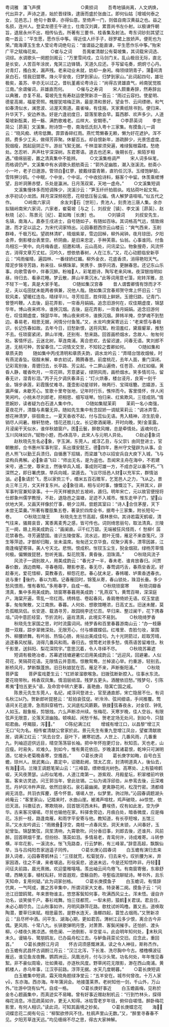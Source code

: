 粤词雅　潘飞声撰
　　
　　
　　
　　○黄损词
　　吾粤地镇尚离，人文炳焕，代出异才。声诗之道，始於晋绿珠，逮唐而盛於张曲江。即何仙姑［增城何泰之女，见邑志。］绝句十数章，亦得仙意。至倚声一门，则倡自南汉黄益之也。益之名损，连州人。登梁龙德壬午进士，仕南汉刘龚，累晋尚书左仆射。以极谏忤朝旨，退居永州不出，相传仙去。所著有三要书、桂香集及射法。粤东词钞刻其望江南一首云：“平生愿，愿作乐中筝。得近佳人纤手子，砑罗裙上放娇声。便死也为荣。”南海谭玉生舍人莹论粤词绝句云：“谁谓益之能直谏，平生愿作乐中筝。”殆宋广平之赋梅花矣。
　　○崔与之词
　　吾禺崔清献公有菊坡集，其词载宋词选、词综。水调歌头一阕题剑阁云：“万里雪间戍，立马剑门关。乱山极目无际，直北是长安。人苦百年涂炭，鬼哭三边锋镝，天道久应还。手写留屯奏，炯炯寸心丹。对青灯，搔白发，漏声残。老来动业未就，妨却一身闲。梅领绿阴青子，蒲间清泉白石，怪我旧盟寒。烽火平安夜，归梦到家山，归梦到家山。”此词起四句，雄壮极矣，虽苏、辛亦无以过之。昔杭堇甫论粤诗云：“尚得古贤雄直气，岭南犹觉胜江南。”余谓催词，非雄直而何。
　　○催与之寿词
　　宋人颇重寿辞，然寿辞出以典雅，亦复不易。菊坡先生有寿赵运使贺新凉一首云：“雨过云容扫。使星明、德星高揭，福星旁照。槐屋犹喧梅正熟，最是清和景好。望金节、云间缥缈。和气如春清似水，澜思波、沾渥天南道。晨雀噪，有佳报。天家黄纸除书到。便归来、升华天下，安边养浩。好是六逢初度日，碧落笙歌会早。篇西郡、欢声多少。人道菊坡新酝美，把一觞、满酌歌难老。瓜样大、安期枣。”
　　○李昴英词
　　李忠简公［昴英］文溪集，附诗馀一卷，南海伍氏刻入粤十三家集。有摸鱼儿一调云：“晓风痴、绣帘低舞。霏霏香碎红雨。燕忙莺懒春无赖，懒为好花遮护。浑不顾。费多少工夫，做得芳菲聚。休颦百五。却自恨新年，游疏醉少，光景恁虚度。猊烟瘦，困起庭阴正午。游丝飞絮无据。千林湿翠须臾遍，难绿鬓根霜缕。愁绝处。怎忍听、声声杜宇深深树。东君寄语。道去也还来，後期长在，紫陌岁相遇。”缠绵丽密，置之清真集中不能辨。
　　○文溪集格调严
　　宋人词多纵笔，而格调仍严。文溪集中有水调歌头题舫斋云：“郭外足幽胜，潮入涨溪流。舫斋小小一叶，老子日遨游。管领白红蓼，披戴绿蓑青箬，直钓任沉浮。玉缕饱鲈脍，雪阵狎沙鸥。个中眠，个中坐，个中讴。个中收拾诗料，觞客个中留。休羡乘槎博望，且听洞箫赤壁，乐处是瀛洲。日月荡双桨，天地一虚舟。”
　　○文溪集短调
　　文溪集慢体多而短调殊少，浣溪沙云：“笋玉纤纤拍扇纨。戏拈荷叶起文鸳。水亭初试小龙团。拜月深深频祝愿，花枝低压髻云偏。倩人解梦语喧喧。”似五代之作。
　　○岭南六家词
　　余友刘石［世珩］，贵池人，刻贵池三唐人集。余亦拟辑岭南宋六家词，六家者，崔菊坡［与之［、刘叔安［镇］、李文溪［昴英］、赵秋晓［必］、陈景元［纪］、葛如晦［长庚］也。
　　○刘镇词
　　刘叔安先生，名镇，南海人。嘉泰壬戌进士，自号随如子，有随如百咏。其词格高气远，情致绵邈，而才足以运之，为宋代词家特出。沁园春题西宗云山楼云：“爽气西来，玉削群峰，千极万松。望疏林清旷，晴烟紫翠，雪边回棹，柳外闻钟。夜月琼田，夕阳金界，倒影楼台表里空。桥阴曲，是旧来忠定，手种芙蓉。仙翁。心事谁同。付鱼鸟相忘一笑中。向月梅香底，招邀和靖，云山高处，问讯梁公。物象搜奇，风流怀古，消得文章万丈虹。沉吟久，想依依春树，人在江东。”又，花心动题临安新亭云：“鸠雨催晴，遍园林、一番绿娇红媚。柳外金衣，花底香须，消得艳阳天气。障泥步锦寻芳路，称来往、纵横珠翠。笑携手、旗亭问酒，更酬春思。还记东山乐事。向歌雪香中，伴春沉醉。粉袖人，彩笔题诗，陶写老来风味。夜深银烛明如昼，待归去、看承花睡。梦云散，屏山半熏沉水。”此等词用意ゼ藻，宛转浑雅，总不轻下一笔，真是大家手笔。
　　○随如集汉宫春
　　昔人谓耆卿情有馀而才不足，夫以屯田犹未能两者俱兼，况他人哉。随如集汉宫春郑贺守席上怀旧云：“日软风柔，望暖红连岛，晴绿平川。寻芳拾蕊，胜伴陌上鲜妍。玉骢归路，记青门、曾堕吟鞭。人去後，庭花弄影，一帘香月娟娟。追念旧游何在，叹佳期虚度，锦瑟华年。博山夜来烬冷，谁换沉烟。去後，庭花弄影，一帘香月娟娟。追念旧游何在，叹佳期虚度，锦瑟华年。博山夜来烬冷，谁换沉烟。屏帏半掩，奈梦魂不到愁边。春易老，相思无据，闲情分付鱼笺。”又，水龙吟庚寅寄远云：“老来惯与春相识，长记伤春如故。去年今日，旧愁新恨，送将风絮。粉泪羞红，黛眉颦翠，推愁不去。任琐窗紧闭，屏山半掩，还别有、愁来路。回首画桥烟水，念故人、匆匆何处。客情怀远，云迷北树，草连南浦。离合悲欢，去留迟速，问春无语。笑刘郎不道，无桃可种，苦留春住。”二词情文交至，不知较之耆卿如何。
　　○随如集和章质夫韵
　　随如集中丙戌清明和章质夫韵，调水龙吟云：“弄晴台馆收烟候，时有燕泥香坠。宿酲未解，单衣初试，腾腾春思。前度桃花，去年人面，重门深闭。记彩鸾别後，青骢归去，长亭路、芳尘起。十二屏山遍倚，任苍苔、点红如缀。黄昏人静，暖香吹月，一帘花碎。芳意婆娑，绿阴风雨，画桥烟水。笑多情司马，留春无计，湿青衫泪。”丙子元夕调庆春泽云：“灯火烘春，楼台浸月，良宵一刻千金。锦步承莲，彩霞簇仗难寻。蓬壶影动星球转，映两行、宝珥瑶簪。恣嬉游，玉漏声催，未歇芳心。笙歌十里夸张地，记年时行乐，憔悴而今。客里情怀，伴人闲笑闲吟。小桃未尽刘郎老，把相思、细写瑶琴。怕归来、红紫欺风，三径成阴。”情思婉妙，读者疑为白石道人集中作。
　　○随如集赋茉莉
　　茉莉一名小南强，夏夜花开，清馥与素馨无异。随如先生集中有念奴娇一调赋茉莉云：“调冰弄雪，想花神清梦，徘徊南土。一夏天香收不起，付与蕊仙无语。秀入精神，凉生肌骨，销尽人间暑。稼轩愁绝，惜花还胜儿女。长记歌酒阑珊，开时向晚，笑金茎露。月浸阑干天似水，谁伴秋娘窗户。困云鬟，醉欹风帽，总是牵情处。返魂何在，玉川风味如许。”赋物小题，而体高华，此宋人与元明人异处。
　　○赵必象词
　　赵秋晓先生名必象，字玉渊，东莞人。咸淳乙丑，与父崇讠由同登进士，官朝散郎，佥书惠州军事判官，系出濮安懿王。德四年，惠州守文璧辟为从事。会邑人熊飞以勤王兵溃归，自循惠下招辑，而梁雄飞亦以招安兵自大庾下入城，飞与梁构兵弗解。必象语飞曰：“师出无名，是为盗也。吾闻宋主舟在海中，不若建宋号，通二使，尊宋主，然後举兵入城，事成则可雄一方，不成亦足以垂不朽。”飞深然之，即日署虎旗，举兵向城，梁遁去。飞议尽括邑人财以充军实，群情汹汹。必象请於飞，愿以家赀三千，缗米五百石赡军，乞宽邑人之力，飞从之。景炎三年三月，文天祥复东州。必象往谒，相与论时事，慷慨泣下。天祥其义，辟军事判官兼知录事。十一月天祥被执於五坡岭，遁归。明年宋亡，元以故官便授将仕郎象州儒学教授，不赴，退隐邑之温塘，足迹不入城市。惟东走甲子门，望山伏地大哭，又画天祥像於厅事，朝夕泣拜。尝题其室曰：“诗人合住茅屋，天下未尝无菜羹。”所著有覆瓿集五卷，著录於四库全书，据粤十三家集，附长短句一卷。
　　○秋晓兰陵王
　　秋晓先生志节高超，儒林景仰。其诗若霜天鹤唳，清气往来，骚屑哀音，寓黍离麦秀之感，皆可传也。词则绮思丽句，取法清真。兰陵王一阕，赣上用美成韵云：“画阑直。千红万碧。无端被狂风怪雨，亻愁柳亻孱花禁春色。寻芳遍楚国。谁识五陵俊客。流水远，题叶无情，雁足不来杳笺尺。浮生等萍迹。才御却归鞍，坐未温席。匆匆还又京华食。叹聚少离多，漂零因甚，江南逢梅望寄驿。美人兮天北。悲恻。恨成积。怅钗玉尘生，猊金烟寂。绿杨芳草情何极。偏懒拨琵琶，愁听羌笛。梨花院落，黄昏後，泪珠滴。”
　　○秋晓风流子
　　风流子一调别故人，用美成韵云：“春光才一半，春未老、谁肯放春归。问贾春价数，酒边商略，寻春巷陌，鞭影参差。春无尽，春莺调巧舌，春燕垒香泥。好趁春光，爱花惜柳，莫教春去，柳怨花悲。春心犹未足，春帏暖、垆熏香透春衣。说与重忄後约，春以为期。记春雁回时，锦笺从寄，春山锁处，珠泪长垂。多少愁风恨雨，惟有春知。”多用春字，自成一格。
　　○秋晓琐窗寒
　　秋晓词瓣香清真，集中多用美成韵。琐窗寒春暮用美成韵：“乳燕双飞，黄莺百啭，深深庭户。海棠开遍，零乱一帘红雨。绣帏低、卷起春风，香肩倦倚娇无语。叹玉堂底事，匆匆聚散，又江南旅。春暮。人何处、想歌馆睡浓，日高丈五。旧迷未醒，莫负孤眠凤侣。长安道、载酒寻芳，故园桃李还忆否。早归来、整过阑干，花下携春俎。”词中意匠经营，节折流利，逼肖清真，此境实不易到。
　　○秋晓绮罗香
　　秋晓先生家国之思，时时流露词间。绮罗香和百里春暮游南山云：“办一枝藤腊一双屐，踪步翠微深处。无限芳心，付与蜂媒蝶侣。红堆里、杏脸匀妆，翠围外、柳腰娇舞。有吟翁、热恼心肠，肯拈出美成佳句。九十光阴箭过，趁取芳晴，追逐春风杖屦。消得几番风和雨。春归去。恨莺老对景多愁，倩燕语苦留难住。秋千影里，送斜阳、梨花深院宇。”意思沉着，令人寻绎不尽。
　　○秋晓苏幕遮
　　短调有极艳冶者，苏幕遮钱塘避暑忆旧用美成韵云：“远迎风，回避暑。人似荷花，笑隔荷花语。无限情云并意雨。惊散鸳鸯，兰棹波心举。约重游，轻别去。断桥风月，梦断飘蓬旅。旧日秋娘犹在否。雁足不来，声断衡阳浦。”
　　○秋晓菩萨蛮
　　菩萨蛮戏菱生云：“红娇翠溜歌喉急。旧拨弦断新腔入。往事水东流。菱花晓带秋。帏香双凤集。情泪层绡湿。残梦五更头。酒醒依旧愁。”残梦句，引陈希夷“怕五更头”语，及命宫中转六更事，虽艳曲，隐寓亡国之戚。
　　○
　　陈景元先生东莞人，名纪，咸淳间登进士，官至通直郎，宋亡隐居不仕。有词名秋江Ы乃。贺新郎听琵琶云：“趁拍哀弦促。听泠泠、弦间细语，手间推覆。莺语间关花底滑，急雨斜穿梧竹。又涧底松风簌簌。铁拨弦春夜永，对金钗、钟乳人如玉。敲象板，剪银烛。六么声断凉州续。怅梅花、天寒岁晚，佳人空谷。有限弦声无限意，沦落天涯幽独。顿唤起、闲愁千斛。贺老定场无处问，到如今、只鼓昭君曲。呼羯鼓，泻。”
　　○陈纪满江红
　　增城有增江口，以昌黎“增江灭无口”句为名。相传崔清献公曾家於此。景元先生有重九登增江凤台，望崔清献故居，调满江红云：“凤去台空，庭叶下，嫩寒初透。人世上、几番风雨，几番重九。列岫迢迢供远目，晴空荡荡容长袖。把中年怀抱更灯台，秋知否。天也老，山应瘦。时易失，欢难久。到如今，惟有黄花依旧。岁晚凄其诸葛恨，乾坤只可渊明酒，忆坡头老菊晚香寒，空搔首。”
　　○葛长庚词
　　葛长庚字如晦，自号白玉蟾，琼州人。居武夷山，嘉定中，诏徵赴阙，馆太乙宫，封清明道真人，後仙去，有海词。兰陵王调题笔架山云：“三峰碧。缥缈烟光树色。高寒处、上有猿啼鹤唳，天风夜萧瑟。山形似笔格，人道江南第一。游紫观、月殿星坛，积翠楼前吟铁笛。客来访灵迹。问王郭当年，曾此驻锡。二仙为谒浮邱伯，从参鸾去後，云深难觅。丹垆灰冷杵声寂。依然旧泉石。泉石最幽阒。更禽静花闲，松茂竹密。清都绛阙无消息。共羽衣挥麈，感今怀昔。堪嗟人世，似梦里。驹过隙。”沁园春调题湖头岭庵云：“客里家山，记踏来时，水曲山崖。被滩声喧枕，鸡声破晓，惊觉，依旧天涯。抖擞征衣，寒欺晓袂，回首银河西未料。麝埃债，叹有如此发，空为伊华。古来客况堪嗟。尽贫也输他在家。料驿舍旁边，月痕白处，暗香微度，应是梅花。冻折一枝，路逢南雁，和雨字平安寄与他。教知道，有长亭短堠，五馆三茶。”又水龙吟调云：“雨微叠浮空，南枝一点春风至。洞天未锁，人间春好，玉妃曾坠。锦瑟繁弦，凤笙清响，九霄歌吹。问分香旧事，刘郎去後，还谁共、风前醉。回首暝烟千里。但纷纷、落英如泪。多情易老，青鸾何许，诗成难寄。斗转参横，半帘花影，一溪流水。怅飞凫路杳，行云梦断，有三峰翠。”辞意高超，飘飘仙举，当与吕纯阳吾家逍遥子同传。
　　○葛长庚沁园春词
　　白玉蟾有演归去来辞入词者，沁园春寄鹤林云：“三径就荒，松菊犹存，归去来兮。叹折腰为米，弃家因酒，往之不谏，来者堪追。形役奚悲，途迷未远，今是还知悟昨非。丹轻，问征夫前路，晨光熹微。欢迎童稚嘻嘻。羡出岫云间鸟倦飞。有南窗寄傲，东皋舒啸，西畴无事，植杖耘耔。矫首遐观，壶觞自酌，寻壑临流聊赋诗。琴书外，且乐天知命，复用何疑。”此为词家创格。
　　○葛长庚摸鱼子
　　白玉蟾词，有情辞伉爽，一气呵成，置之苏辛集中，所谓词家大文者。特录著二阕。摸鱼子云：“问沧江旧盟鸥鹭。年来景物谁主。悠悠客鬓知何事，吹满西风尘土。浑未悟。谩自许功名，谈笑侯千户。春衫戏舞。怕三径都荒，一犁未把，猿鹤关君误。君且住，未必心期尽负。江山秋事如许。月明风静萍花路。欹枕试听鸣橹。置又去。道唤取陶潜，要草归来赋。相思最苦。是野水连天，渔榔四起，蓑笠占烟雨。”又贺新凉云：“且尽杯中酒。问平生、湖海心期，更如君否。渭树江云多少恨，离合古今非偶。更风雨、十常八九。长铗歌弹明月堕，对萧萧、客鬓闲摧手。还怕折、渡头柳。小楼夜久微凉透。倚危阑、一池倒影，半空星斗。此会明年知何处，末秋风未久。谩输与、鹭朋鸥友。已办扁舟松江去。与鲈鱼莼菜论交旧。应念此，重回首。”
　　○葛长庚酹江月词
　　怀古词须感慨淋漓，读之令人神往，斯称杰作。白玉蟾有武昌怀古调酹江月云：“汉江北泻，下长淮、洗尽胸中今古。楼橹横波征雁远，谁见鱼龙夜舞。鹦鹉洲云，凤凰池月，付与沙头鹭。功名何处，年年惟见春絮。非不豪似周瑜，壮如黄祖，亦逐秋风度。野草闲花无限影，渺在西山南浦。黄鹤楼人，赤乌年事，江汉亭前路。浮萍无据。水天几度朝暮。”
　　○葛长庚短调
　　白玉蟾集中短调，霜天晓角题绿净堂云：“五羊安在。城市何曾改。十万人家，东亦海。西亦海。年年蒲涧会。地接蓬莱界。老树知他一剑，千山外，万山外。”壮游中饶有仙气，自成一格。
　　○葛长庚好事近
　　白玉蟾画梅，见称於金冬心题画集中，而真迹实不易睹。曾有好事近赠赵制机云：“行到竹林头，探得梅花消息。冷蕊疏英如许，更无人知得。冰枯雪老岁年徂，俯仰自嗟惜。醉卧梅花影里，有何人相识。”读此词，可知其画境之妙矣。
　　○葛长庚蝶恋花
　　海词蝶恋花二阕有句云：“柳絮欲停风不住。杜鹃声里山无数。”又，“醉里寻春春不见。夕阳芳草连天远。”均见缠绵不尽之思，得古大家神解。
　　

